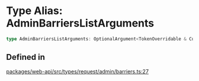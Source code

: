 # Type Alias: AdminBarriersListArguments

```ts
type AdminBarriersListArguments: OptionalArgument<TokenOverridable & CursorPaginationEnabled>;
```

## Defined in

[packages/web-api/src/types/request/admin/barriers.ts:27](https://github.com/slackapi/node-slack-sdk/blob/7b348598b763c2b7545d1042b5f0429775cfa62c/packages/web-api/src/types/request/admin/barriers.ts#L27)
